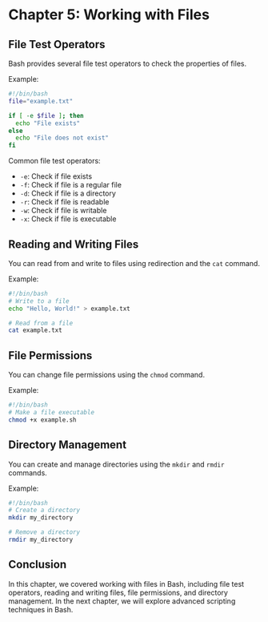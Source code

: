# Chapter 5: Working with Files

## File Test Operators
Bash provides several file test operators to check the properties of files.

Example:
```bash
#!/bin/bash
file="example.txt"

if [ -e $file ]; then
  echo "File exists"
else
  echo "File does not exist"
fi
```

Common file test operators:
- `-e`: Check if file exists
- `-f`: Check if file is a regular file
- `-d`: Check if file is a directory
- `-r`: Check if file is readable
- `-w`: Check if file is writable
- `-x`: Check if file is executable

## Reading and Writing Files
You can read from and write to files using redirection and the `cat` command.

Example:
```bash
#!/bin/bash
# Write to a file
echo "Hello, World!" > example.txt

# Read from a file
cat example.txt
```

## File Permissions
You can change file permissions using the `chmod` command.

Example:
```bash
#!/bin/bash
# Make a file executable
chmod +x example.sh
```

## Directory Management
You can create and manage directories using the `mkdir` and `rmdir` commands.

Example:
```bash
#!/bin/bash
# Create a directory
mkdir my_directory

# Remove a directory
rmdir my_directory
```

## Conclusion
In this chapter, we covered working with files in Bash, including file test operators, reading and writing files, file permissions, and directory management. In the next chapter, we will explore advanced scripting techniques in Bash.
